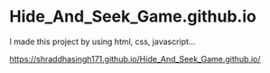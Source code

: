 # Hide_And_Seek_Game.github.io
I made this project by using html, css, javascript...


 https://shraddhasingh171.github.io/Hide_And_Seek_Game.github.io/
